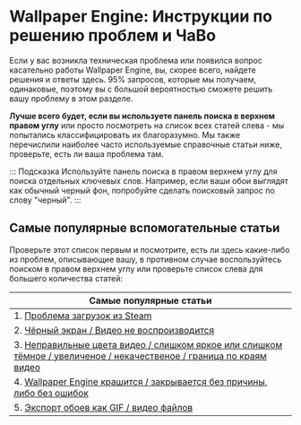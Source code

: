 # Wallpaper Engine: Инструкции по решению проблем и ЧаВо
Если у вас возникла техническая проблема или появился вопрос касательно работы Wallpaper Engine, вы, скорее всего, найдете решения и ответы здесь. 95% запросов, которые мы получаем, одинаковые, поэтому вы с большой вероятностью сможете решить вашу проблему в этом разделе.

**Лучше всего будет, если вы используете панель поиска в верхнем правом углу** или просто посмотреть на список всех статей слева - мы попытались классифицировать их благоразумно. Мы также перечислили наиболее часто используемые справочные статьи ниже, проверьте, есть ли ваша проблема там.

::: Подсказка Используйте панель поиска в правом верхнем углу для поиска отдельных ключевых слов. Например, если ваши обои выглядят как обычный черный фон, попробуйте сделать поисковый запрос по слову "черный". :::

## Самые популярные вспомогательные статьи

Проверьте этот список первым и посмотрите, есть ли здесь какие-либо из проблем, описывающие вашу, в противном случае воспользуйтесь поиском в правом верхнем углу или проверьте список слева для большего количества статей:

| **Самые популярные статьи**                                                                                                                   |
| --------------------------------------------------------------------------------------------------------------------------------------------- |
| 1. [Проблема загрузок из Steam ](steam/download.html)                                                                                         |
| 2. [Чёрный экран / Видео не воспроизводится](noshow/notplaying.html)                                                                          |
| 3. [Неправильные цвета видео / слишком яркое или слишком тёмное / увеличеное / некачественое / граница по краям видео](videos/artifacts.html) |
| 4. [Wallpaper Engine крашится / закрывается без причины, либо без ошибок](crash/application)                                                  |
| 5. [Экспорт обоев как GIF / видео файлов](general/export)                                                                                     |